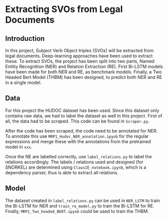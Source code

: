 # Extracting SVOs from Legal Documents
## Introduction
In this project, Subject Verb Object triples (SVOs) will be extracted from legal documents. Deep-learning approaches have been used to extract these. To extract SVOs, the project has been split into two parts, Named Entitiy Recognition (NER) and Relation Extraction (RE). First Bi-LSTM models have been made for both NER and RE, as benchmark models. Finally, a Two Headed Bert Model (THBM) has been designed, to predict both NER and RE in a single model.

## Data
For this project the HUDOC dataset has been used. Since this dataset only contains raw data, we had to label the dataset as well in this project. First of all, the data had to be scraped. This code can be found in ```Scraper.py```. 

After the code has been scraped, the code need to be annotated for NER. To annotate this use ```MRP1_Hudoc_NER_annotation.ipynb``` for the regular expressions and merge these with the annotations from the pretrained model in ```xxx```. 

Once the NE are labelled correctly, use ```label_relations.py``` to label the relations accordingly. The labels / relations used and designed (for SNORKEL) are determined using ```ClausIE_notebook.ipynb```, which is a dependency parser, thus is able to extract all relations.

## Model
The dataset created in ```label_relations.py``` can be used in ```NER_LSTM``` to train the Bi-LSTM for NER and ```train_re_model.py``` to train the Bi-LSTM for RE. Finally, ```MRP1_Two_headed_BERT.ipynb``` could be used to train the THBM. 
